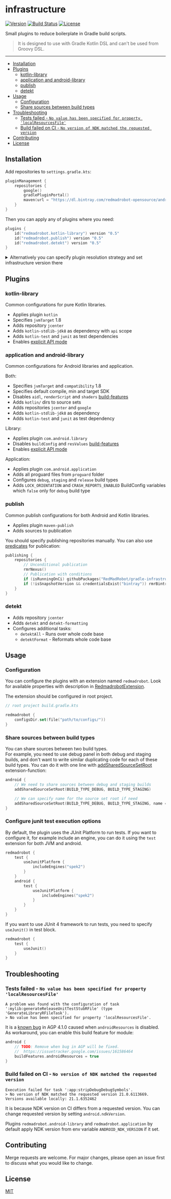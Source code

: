 # infrastructure <GitHub path="RedMadRobot/gradle-infrastructure"/>
[![Version](https://img.shields.io/bintray/v/redmadrobot-opensource/android/infrastructure?style=flat-square)][bintray] [![Build Status](https://img.shields.io/github/workflow/status/RedMadRobot/gradle-infrastructure/CI/main?style=flat-square)][ci] [![License](https://img.shields.io/github/license/RedMadRobot/gradle-infrastructure?style=flat-square)][license]

Small plugins to reduce boilerplate in Gradle build scripts.

> It is designed to use with Gradle Kotlin DSL and can't be used from Groovy DSL.

---
<!-- START doctoc generated TOC please keep comment here to allow auto update -->
<!-- DON'T EDIT THIS SECTION, INSTEAD RE-RUN doctoc TO UPDATE -->


- [Installation](#installation)
- [Plugins](#plugins)
  - [kotlin-library](#kotlin-library)
  - [application and android-library](#application-and-android-library)
  - [publish](#publish)
  - [detekt](#detekt)
- [Usage](#usage)
  - [Configuration](#configuration)
  - [Share sources between build types](#share-sources-between-build-types)
- [Troubleshooting](#troubleshooting)
  - [Tests failed - `No value has been specified for property 'localResourcesFile'`](#tests-failed---no-value-has-been-specified-for-property-localresourcesfile)
  - [Build failed on CI - `No version of NDK matched the requested version`](#build-failed-on-ci---no-version-of-ndk-matched-the-requested-version)
- [Contributing](#contributing)
- [License](#license)

<!-- END doctoc generated TOC please keep comment here to allow auto update -->

## Installation

Add repositories to `settings.gradle.kts`:
```kotlin
pluginManagement {
    repositories {
        google()
        gradlePluginPortal()
        maven(url = "https://dl.bintray.com/redmadrobot-opensource/android")
    }
}
```

Then you can apply any of plugins where you need:
```kotlin
plugins {
    id("redmadrobot.kotlin-library") version "0.5"
    id("redmadrobot.publish") version "0.5"
    id("redmadrobot.detekt") version "0.5"
}
```

<details>
  <summary>Alternatively you can specify plugin resolution strategy and set infrastructure version there</summary>

```kotlin
// settings.gradle.kts
pluginManagement {
    //...

    resolutionStrategy {
        eachPlugin {
            if (requested.id.namespace == "redmadrobot") {
                useModule("com.redmadrobot.build:infrastructure:0.5")
            }
        }
    }
}

// build.gradle.kts
plugins {
    id("redmadrobot.kotlin-library")
    id("redmadrobot.publish")
    id("redmadrobot.detekt")
}
```
</details>

## Plugins

### kotlin-library

Common configurations for pure Kotlin libraries.

- Applies plugin `kotlin`
- Specifies `jvmTarget` 1.8
- Adds repository `jcenter`
- Adds `kotlin-stdlib-jdk8` as dependency with `api` scope
- Adds `kotlin-test` and `junit` as test dependencies
- Enables [explicit API mode][explicit-api]

### application and android-library

Common configurations for Android libraries and application.

Both:
- Specifies `jvmTarget` and `compatibility` 1.8
- Specifies default compile, min and target SDK
- Disables `aidl`, `renderScript` and `shaders` [build-features]
- Adds `kotlin/` dirs to source sets
- Adds repositories `jcenter` and `google`
- Adds `kotlin-stdlib-jdk8` as dependency
- Adds `kotlin-test` and `junit` as test dependency

Library:
- Applies plugin `com.android.library`
- Disables `buildConfig` and `resValues` [build-features] 
- Enables [explicit API mode][explicit-api]

Application:
- Applies plugin `com.android.application`
- Adds all proguard files from `proguard` folder
- Configures `debug`, `staging` and `release` build types
- Adds `LOCK_ORIENTATION` and `CRASH_REPORTS_ENABLED` BuildConfig variables which `false` only for `debug` build type

### publish

Common publish configurations for both Android and Kotlin libraries.

- Applies plugin `maven-publish`
- Adds sources to publication

You should specify publishing repositories manually. You can also use [predicates] for publication:
```kotlin
publishing {
    repositories {
        // Unconditional publication
        rmrNexus()
        // Publication with conditions
        if (isRunningOnCi) githubPackages("RedMadRobot/gradle-infrastructure")
        if (!isSnapshotVersion && credentialsExist("bintray")) rmrBintray("infrastructure")
    }
}
```

### detekt

- Adds repository `jcenter`
- Adds `detekt` and `detekt-formatting`
- Configures additional tasks:
  - `detektAll` - Runs over whole code base
  - `detektFormat` - Reformats whole code base

## Usage

### Configuration

You can configure the plugins with an extension named `redmadrobot`.
Look for available properties with description in [RedmadrobotExtension].

The extension should be configured in root project.
```kotlin
// root project build.gradle.kts

redmadrobot {
    configsDir.set(file("path/to/configs/"))
}
```

### Share sources between build types

You can share sources between two build types.  
For example, you need to use debug panel in both debug and staging builds, and don't want to write similar duplicating code for each of these build types.
You can do it with one line with [addSharedSourceSetRoot] extension-function:
```kotlin
android {
    // We need to share sources between debug and staging builds
    addSharedSourceSetRoot(BUILD_TYPE_DEBUG, BUILD_TYPE_STAGING)

    // We can specify name for the source set root if need
    addSharedSourceSetRoot(BUILD_TYPE_DEBUG, BUILD_TYPE_STAGING, name = "debugPanel")
}
```

### Configure junit test execution options

By default, the plugin uses the JUnit Platform to run tests.
If you want to configure it, for example include an engine, you can do it using the `test` extension for both JVM and android.
```kotlin
redmadrobot {
    test {
        useJunitPlatform {
            includeEngines("spek2")
        }
    }
    android {
        test {
            useJunitPlatform {
                includeEngines("spek2")
            }
        }
    }
}
```

If you want to use JUnit 4 framework to run tests, you need to specify `useJunit()` in test block.
```kotlin
redmadrobot {
    test {
        useJunit()
    }
}
```

## Troubleshooting

### Tests failed - `No value has been specified for property 'localResourcesFile'`

```
A problem was found with the configuration of task ':mylib:generateReleaseUnitTestStubRFile' (type 'GenerateLibraryRFileTask').
> No value has been specified for property 'localResourcesFile'.
```

It is a [known bug](https://issuetracker.google.com/issues/161586464) in AGP 4.1.0 caused when `androidResources` is disabled.
As workaround, you can enable this build feature for module:
```kotlin
android {
    // TODO: Remove when bug in AGP will be fixed.
    //  https://issuetracker.google.com/issues/161586464
    buildFeatures.androidResources = true
}
```

### Build failed on CI - `No version of NDK matched the requested version`

```
Execution failed for task ':app:stripDebugDebugSymbols'.
> No version of NDK matched the requested version 21.0.6113669. Versions available locally: 21.1.6352462
```

It is because NDK version on CI differs from a requested version.
You can change requested version by setting `android.ndkVersion`.

Plugins `redmadrobot.android-library` and `redmadrobot.application` by default apply NDK version from env variable `ANDROID_NDK_VERSION` if it set.

## Contributing
Merge requests are welcome.
For major changes, please open an issue first to discuss what you would like to change.

## License

[MIT][license]

[RedmadrobotExtension]: src/main/kotlin/extension/RedmadrobotExtension.kt
[predicates]: src/main/kotlin/extension/PublishingPredicates.kt
[addSharedSourceSetRoot]: src/main/kotlin/extension/SourceSets.kt

[bintray]: https://bintray.com/redmadrobot-opensource/android/infrastructure
[ci]: https://github.com/RedMadRobot/gradle-infrastructure/actions
[license]: LICENSE

[build-features]: https://developer.android.com/reference/tools/gradle-api/com/android/build/api/dsl/BuildFeatures
[explicit-api]: https://kotlinlang.org/docs/reference/whatsnew14.html#explicit-api-mode-for-library-authors
